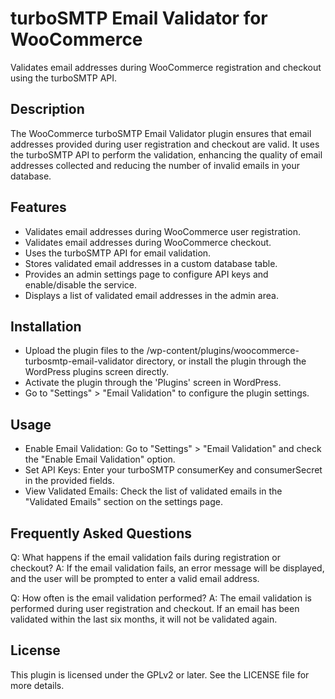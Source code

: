 # turboSMTP Email Validator for WooCommerce

Validates email addresses during WooCommerce registration and checkout using the turboSMTP API.

## Description

The WooCommerce turboSMTP Email Validator plugin ensures that email addresses provided during user registration and checkout are valid. It uses the turboSMTP API to perform the validation, enhancing the quality of email addresses collected and reducing the number of invalid emails in your database.

## Features

- Validates email addresses during WooCommerce user registration.
- Validates email addresses during WooCommerce checkout.
- Uses the turboSMTP API for email validation.
- Stores validated email addresses in a custom database table.
- Provides an admin settings page to configure API keys and enable/disable the service.
- Displays a list of validated email addresses in the admin area.

## Installation

- Upload the plugin files to the /wp-content/plugins/woocommerce-turbosmtp-email-validator directory, or install the plugin through the WordPress plugins screen directly.
- Activate the plugin through the 'Plugins' screen in WordPress. 
- Go to "Settings" > "Email Validation" to configure the plugin settings.

## Usage

- Enable Email Validation: Go to "Settings" > "Email Validation" and check the "Enable Email Validation" option.
- Set API Keys: Enter your turboSMTP consumerKey and consumerSecret in the provided fields.
- View Validated Emails: Check the list of validated emails in the "Validated Emails" section on the settings page.

## Frequently Asked Questions

Q: What happens if the email validation fails during registration or checkout?
A: If the email validation fails, an error message will be displayed, and the user will be prompted to enter a valid email address.

Q: How often is the email validation performed?
A: The email validation is performed during user registration and checkout. If an email has been validated within the last six months, it will not be validated again.

## License

This plugin is licensed under the GPLv2 or later. See the LICENSE file for more details.
